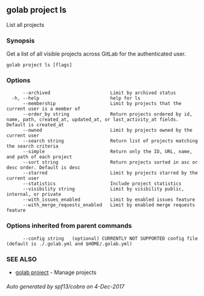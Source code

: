 ## golab project ls

List all projects

### Synopsis


Get a list of all visible projects across GitLab for the authenticated user.

```
golab project ls [flags]
```

### Options

```
      --archived                      Limit by archived status
  -h, --help                          help for ls
      --membership                    Limit by projects that the current user is a member of
      --order_by string               Return projects ordered by id, name, path, created_at, updated_at, or last_activity_at fields. Default is created_at
      --owned                         Limit by projects owned by the current user
      --search string                 Return list of projects matching the search criteria
      --simple                        Return only the ID, URL, name, and path of each project
      --sort string                   Return projects sorted in asc or desc order. Default is desc
      --starred                       Limit by projects starred by the current user
      --statistics                    Include project statistics
      --visibility string             Limit by visibility public, internal, or private
      --with_issues_enabled           Limit by enabled issues feature
      --with_merge_requests_enabled   Limit by enabled merge requests feature
```

### Options inherited from parent commands

```
      --config string   (optional) CURRENTLY NOT SUPPORTED config file (default is ./.golab.yml and $HOME/.golab.yml)
```

### SEE ALSO
* [golab project](golab_project.md)	 - Manage projects

###### Auto generated by spf13/cobra on 4-Dec-2017
